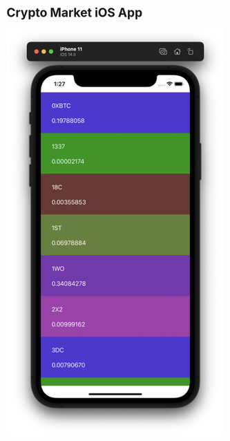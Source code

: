 ﻿
# Crypto Market iOS App

![enter image description here](https://github.com/furkanerzurumlu/CryptoMarket-App/blob/main/Image/DetailsVC.png?raw=true)



